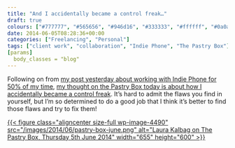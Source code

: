 ```yaml
---
title: "And I accidentally became a control freak…"
draft: true
colours: ["#777777", "#565656", "#946d16", "#333333", "#ffffff", "#0a0a0a", "#ffffff"]
date: 2014-06-05T08:28:36+00:00
categories: ["Freelancing", "Personal"]
tags: ["client work", "collaboration", "Indie Phone", "The Pastry Box"]
[params]
  body_classes = "blog"
---
```


Following on from [my post yesterday about working with Indie Phone for 50% of my time](/indie-phone/ "Becoming part of Indie Phone"), [my thought on the Pastry Box today is about how I accidentally became a control freak](https://the-pastry-box-project.net/laura-kalbag/2014-June-5). It’s hard to admit the flaws you find in yourself, but I’m so determined to do a good job that I think it’s better to find those flaws and try to fix them!

[{{< figure class="aligncenter size-full wp-image-4490" src="/images/2014/06/pastry-box-june.png" alt="Laura Kalbag on The Pastry Box, Thursday 5th June 2014" width="655" height="600" >}}](https://the-pastry-box-project.net/laura-kalbag/2014-June-5)

	